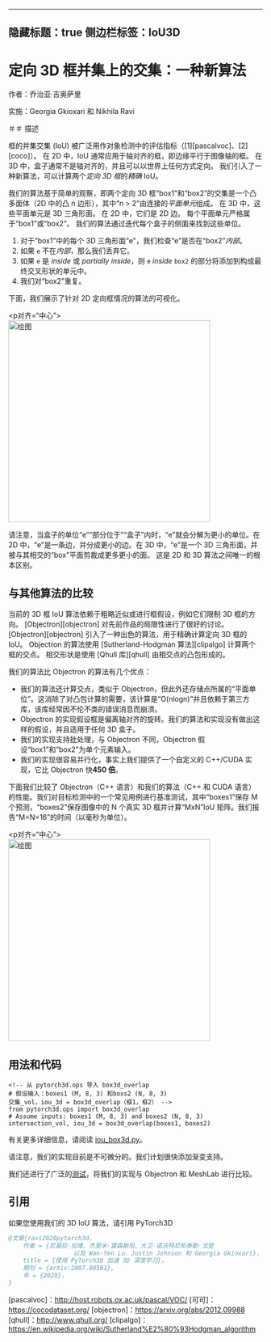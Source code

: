 <!--
 * @Author: tiger
 * @Date: 2023-07-23 08:18:07
 * @FilePath: \AI_github_example\CV_git\pytorch3d-main\pytorch3d\docs\notes\iou3d_CN.md
-->
---
隐藏标题：true
侧边栏标签：IoU3D
---

# 定向 3D 框并集上的交集：一种新算法

作者：乔治亚·吉奥萨里

实施：Georgia Gkioxari 和 Nikhila Ravi

＃＃ 描述

框的并集交集 (IoU) 被广泛用作对象检测中的评估指标（[1][pascalvoc]、[2][coco]）。
在 2D 中，IoU 通常应用于轴对齐的框，即边缘平行于图像轴的框。
在 3D 中，盒子通常不是轴对齐的，并且可以以世界上任何方式定向。
我们引入了一种新算法，可以计算两个*定向 3D 框*的*精确* IoU。

我们的算法基于简单的观察，即两个定向 3D 框“box1”和“box2”的交集是一个凸多面体（2D 中的凸 n 边形），其中“n > 2”由连接的*平面单元*组成。
在 3D 中，这些平面单元是 3D 三角形面。
在 2D 中，它们是 2D 边。
每个平面单元严格属于“box1”或“box2”。
我们的算法通过迭代每个盒子的侧面来找到这些单位。

1. 对于“box1”中的每个 3D 三角形面“e”，我们检查“e”是否在“box2”*内部*。
2. 如果 `e` 不在*内部*，那么我们丢弃它。
3. 如果 `e` 是 *inside* 或 *partially inside*，则 `e` *inside* `box2` 的部分将添加到构成最终交叉形状的单元中。
4. 我们对“box2”重复。

下面，我们展示了针对 2D 定向框情况的算法的可视化。

<p对齐=“中心”>
<img src="assets/iou3d.gif" alt="绘图" width="400"/>
</p>

请注意，当盒子的单位“e”“部分位于”“盒子”内时，“e”就会分解为更小的单位。在 2D 中，“e”是一条边，并分成更小的边。在 3D 中，“e”是一个 3D 三角形面，并被与其相交的“box”平面剪裁成更多更小的面。
这是 2D 和 3D 算法之间唯一的根本区别。

## 与其他算法的比较

当前的 3D 框 IoU 算法依赖于粗略近似或进行框假设，例如它们限制 3D 框的方向。
[Objectron][objectron] 对先前作品的局限性进行了很好的讨论。
[Objectron][objectron] 引入了一种出色的算法，用于精确计算定向 3D 框的 IoU。
Objectron 的算法使用 [Sutherland-Hodgman 算法][clipalgo] 计算两个框的交点。
相交形状是使用 [Qhull 库][qhull] 由相交点的凸包形成的。

我们的算法比 Objectron 的算法有几个优点：

* 我们的算法还计算交点，类似于 Objectron，但此外还存储点所属的“平面单位”。这消除了对凸包计算的需要，该计算是“O(nlogn)”并且依赖于第三方库，该库经常因不伦不类的错误消息而崩溃。
* Objectron 的实现假设框是偏离轴对齐的旋转。我们的算法和实现没有做出这样的假设，并且适用于任何 3D 盒子。
* 我们的实现支持批处理，与 Objectron 不同，Objectron 假设“box1”和“box2”为单个元素输入。
* 我们的实现很容易并行化，事实上我们提供了一个自定义的 C++/CUDA 实现，它比 Objectron 快**450 倍**。

下面我们比较了 Objectron（C++ 语言）和我们的算法（C++ 和 CUDA 语言）的性能。我们对目标检测中的一个常见用例进行基准测试，其中“boxes1”保存 M 个预测，“boxes2”保存图像中的 N 个真实 3D 框并计算“MxN”IoU 矩阵。我们报告“M=N=16”的时间（以毫秒为单位）。

<p对齐=“中心”>
<img src="assets/iou3d_comp.png" alt="绘图" width="400"/>
</p>

## 用法和代码

````蟒蛇
<!-- 从 pytorch3d.ops 导入 box3d_overlap
# 假设输入：boxes1 (M, 8, 3) 和boxs2 (N, 8, 3)
交集_vol，iou_3d = box3d_overlap（框1，框2） -->
from pytorch3d.ops import box3d_overlap
# Assume inputs: boxes1 (M, 8, 3) and boxes2 (N, 8, 3)
intersection_vol, iou_3d = box3d_overlap(boxes1, boxes2)
````

有关更多详细信息，请阅读 [iou_box3d.py](https://github.com/facebookresearch/pytorch3d/blob/main/pytorch3d/ops/iou_box3d.py)。

请注意，我们的实现目前是不可微分的。我们计划很快添加渐变支持。

我们还进行了广泛的[测试](https://github.com/facebookresearch/pytorch3d/blob/main/tests/test_iou_box3d.py)，将我们的实现与 Objectron 和 MeshLab 进行比较。


## 引用

如果您使用我们的 3D IoU 算法，请引用 PyTorch3D

````bibtex
@文章{ravi2020pytorch3d，
    作者 = {尼基拉·拉维、杰里米·雷森斯坦、大卫·诺沃特尼和泰勒·戈登
                  以及 Wan-Yen Lo、Justin Johnson 和 Georgia Gkioxari}，
    title = {使用 PyTorch3D 加速 3D 深度学习}，
    期刊 = {arXiv:2007.08501},
    年 = {2020}，
}
````

[pascalvoc]：http://host.robots.ox.ac.uk/pascal/VOC/
[可可]：https://cocodataset.org/
[objectron]：https://arxiv.org/abs/2012.09988
[qhull]：http://www.qhull.org/
[clipalgo]：https://en.wikipedia.org/wiki/Sutherland%E2%80%93Hodgman_algorithm